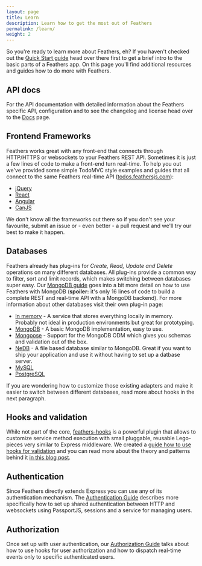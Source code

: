 ```yaml
---
layout: page
title: Learn
description: Learn how to get the most out of Feathers
permalink: /learn/
weight: 2
---
```


So you're ready to learn more about Feathers, eh? If you haven't checked out the [Quick Start guide](/quick-start/) head over there first to get a brief intro to the basic parts of a Feathers app. On this page you'll find additional resources and guides how to do more with Feathers.

## API docs

For the API documentation with detailed information about the Feathers specific API, configuration and to see the changelog and license head over to the [Docs](/docs/) page.

## Frontend Frameworks

Feathers works great with any front-end that connects through HTTP/HTTPS or websockets to your Feathers REST API. Sometimes it is just a few lines of code to make a front-end turn real-time. To help you out we've provided some simple TodoMVC style examples and guides that all connect to the same Feathers real-time API ([todos.feathersjs.com](http://todos.feathersjs.com)):

- [jQuery](http://feathersjs.github.io/todomvc/feathers/jquery/)
- [React](http://feathersjs.github.io/todomvc/feathers/react/)
- [Angular](http://feathersjs.github.io/todomvc/feathers/angularjs/)
- [CanJS](http://feathersjs.github.io/todomvc/feathers/canjs/)

We don't know all the frameworks out there so if you don't see your favourite, submit an issue or - even better - a pull request and we'll try our best to make it happen.

## Databases

Feathers already has plug-ins for *Create, Read, Update and Delete* operations on many different databases. All plug-ins provide a common way to filter, sort and limit records, which makes switching between databases super easy. Our [MongoDB guide](/learn/mongodb) goes into a bit more detail on how to use Feathers with MongoDB (**spoiler:** it's only 16 lines of code to build a complete REST and real-time API with a MongoDB backend). For more information about other databases visit their own plug-in page:

- [In memory](https://github.com/feathersjs/feathers-memory) - A service that stores everything locally in memory. Probably not ideal in production environments but great for prototyping.
- [MongoDB](https://github.com/feathersjs/feathers-mongodb) - A basic MongoDB implementation, easy to use.
- [Mongoose](https://github.com/feathersjs/feathers-mongoose) - Support for the MongoDB ODM which gives you schemas and validation out of the box.
- [NeDB](https://github.com/feathersjs/feathers-nedb) - A file based database similar to MongoDB. Great if you want to ship your application and use it without having to set up a datbase server.
- [MySQL](https://github.com/feathersjs/feathers-mysql)
- [PostgreSQL](https://github.com/feathersjs/feathers-postgresql)

If you are wondering how to customize those existing adapters and make it easier to switch between different databases, read more about hooks in the next paragraph.

## Hooks and validation

While not part of the core, [feathers-hooks](https://github.com/feathersjs/feathers-hooks) is a powerful plugin that allows to customize service method execution with small pluggable, reusable Lego-pieces very similar to Express middleware. We created a [guide how to use hooks for validation](/learn/validation/) and you can read more about the theory and patterns behind it [in this blog post](https://medium.com/all-about-feathersjs/api-service-composition-with-hooks-47af13aa6c01).

## Authentication

Since Feathers directly extends Express you can use any of its authentication mechanism. The [Authentication Guide](/learn/authentication) describes more specifically how to set up shared authentication between HTTP and websockets using PassportJS, sessions and a service for managing users.

## Authorization

Once set up with user authentication, our [Authorization Guide](/learn/authorization) talks about how to use hooks for user authorization and how to dispatch real-time events only to specific authenticated users.
